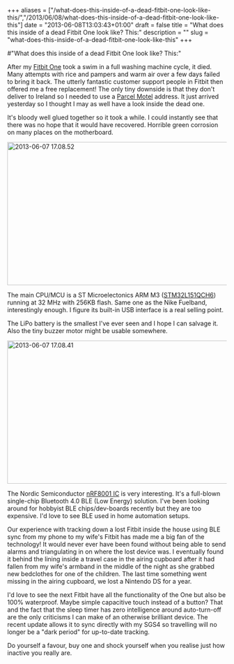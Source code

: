 +++
aliases = ["/what-does-this-inside-of-a-dead-fitbit-one-look-like-this/","/2013/06/08/what-does-this-inside-of-a-dead-fitbit-one-look-like-this"]
date = "2013-06-08T13:03:43+01:00"
draft = false
title = "What does this inside of a dead Fitbit One look like? This:"
description = ""
slug = "what-does-this-inside-of-a-dead-fitbit-one-look-like-this"
+++

#"What does this inside of a dead Fitbit One look like? This:"

After my <a href="https://www.blocbuy.com/87/product">Fitbit One</a> took a swim in a full washing machine cycle, it died. Many attempts with rice and pampers and warm air over a few days failed to bring it back. The utterly fantastic customer support people in Fitbit then offered me a free replacement! The only tiny downside is that they don't deliver to Ireland so I needed to use a <a href="http://www.parcelmotel.com/">Parcel Motel</a> address. It just arrived yesterday so I thought I may as well have a look inside the dead one.

It's bloody well glued together so it took a while. I could instantly see that there was no hope that it would have recovered. Horrible green corrosion on many places on the motherboard.

<a href="https://d2j17b10ywb1i7.cloudfront.net/wp-content/uploads/2013/06/2013-06-07-17.08.52.jpg"><img class="aligncenter size-large wp-image-1100" alt="2013-06-07 17.08.52" src="https://d2j17b10ywb1i7.cloudfront.net/wp-content/uploads/2013/06/2013-06-07-17.08.52-1024x576.jpg" width="584" height="328" /></a>

The main CPU/MCU is a ST Microelectonics ARM M3 (<a href="http://www.st.com/web/catalog/mmc/FM141/SC1544/SS1374/LN1041/PF251638">STM32L151QCH6</a>) running at 32 MHz with 256KB flash. Same one as the Nike Fuelband, interestingly enough. I figure its built-in USB interface is a real selling point.

The LiPo battery is the smallest I've ever seen and I hope I can salvage it. Also the tiny buzzer motor might be usable somewhere.

<img class="aligncenter size-large wp-image-1099" alt="2013-06-07 17.08.41" src="https://d2j17b10ywb1i7.cloudfront.net/wp-content/uploads/2013/06/2013-06-07-17.08.41-1024x576.jpg" width="584" height="328" />

The Nordic Semiconductor <a href="http://www.nordicsemi.com/eng/Products/Bluetooth-R-low-energy/nRF8001">nRF8001 IC</a> is very interesting. It's a full-blown single-chip Bluetooth 4.0 BLE (Low Energy) solution. I've been looking around for hobbyist BLE chips/dev-boards recently but they are too expensive. I'd love to see BLE used in home automation setups.

Our experience with tracking down a lost Fitbit inside the house using BLE sync from my phone to my wife's Fitbit has made me a big fan of the technology! It would never ever have been found without being able to send alarms and triangulating in on where the lost device was. I eventually found it behind the lining inside a travel case in the airing cupboard after it had fallen from my wife's armband in the middle of the night as she grabbed new bedclothes for one of the children. The last time something went missing in the airing cupboard, we lost a Nintendo DS for a year.

I'd love to see the next Fitbit have all the functionality of the One but also be 100% waterproof. Maybe simple capacitive touch instead of a button? That and the fact that the sleep timer has zero intelligence around auto-turn-off are the only criticisms I can make of an otherwise brilliant device. The recent update allows it to sync directly with my SGS4 so travelling will no longer be a "dark period" for up-to-date tracking.

Do yourself a favour, buy one and shock yourself when you realise just how inactive you really are.

&nbsp;